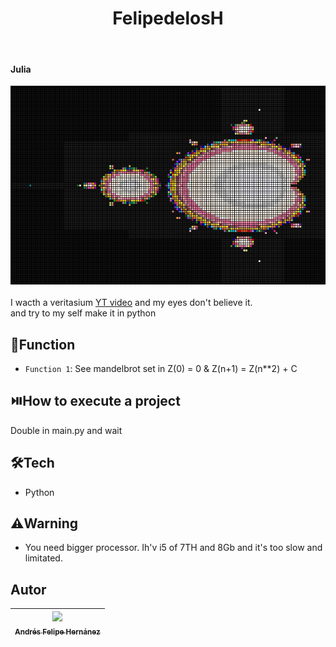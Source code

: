 <h1 align="center"> FelipedelosH </h1>
<br>
<h4>Julia</h4>

![Header](https://raw.githubusercontent.com/felipedelosh/juliaByLoko/main/Evidence/1100.jpg "HeaderJuliaByLoko")
<br><br>I wacth a veritasium <a href="https://www.youtube.com/watch?v=ovJcsL7vyrk">YT video</a> and my eyes don't believe it.<br> and try to my self make it in python

## :hammer:Function

- `Function 1`: See mandelbrot set in Z(0) = 0 & Z(n+1) = Z(n**2) + C<br>

## :play_or_pause_button:How to execute a project

Double in main.py and wait

## :hammer_and_wrench:Tech

- Python

  
## :warning:Warning

- You need bigger processor. Ih'v i5 of 7TH and 8Gb and it's too slow and limitated.

## Autor

| [<img src="https://avatars.githubusercontent.com/u/38327255?v=4" width=115><br><sub>Andrés Felipe Hernánez</sub>](https://github.com/felipedelosh)|
| :---: |

